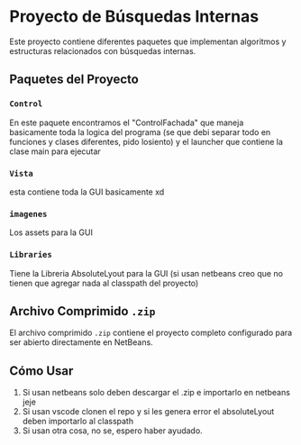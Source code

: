 # Proyecto de Búsquedas Internas

Este proyecto contiene diferentes paquetes que implementan algoritmos y estructuras relacionados con búsquedas internas.

## Paquetes del Proyecto

### `Control`
En este paquete encontramos el "ControlFachada" que maneja basicamente toda la logica del programa (se que debi separar todo en funciones y clases diferentes, pido losiento) y el launcher que contiene la clase main para ejecutar

### `Vista`
esta contiene toda la GUI basicamente xd

### `imagenes`
Los assets para la GUI

### `Libraries`
Tiene la Libreria AbsoluteLyout para la GUI (si usan netbeans creo que no tienen que agregar nada al classpath del proyecto)

## Archivo Comprimido `.zip`

El archivo comprimido `.zip` contiene el proyecto completo configurado para ser abierto directamente en NetBeans.

## Cómo Usar

1. Si usan netbeans solo deben descargar el .zip e importarlo en netbeans jeje
2. Si usan vscode clonen el repo y si les genera error el absoluteLyout deben importarlo al classpath
3. Si usan otra cosa, no se, espero haber ayudado.